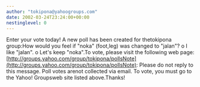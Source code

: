 ```yaml
---
author: "tokipona@yahoogroups.com"
date: 2002-03-24T23:24:00+00:00
nestinglevel: 0
---
```

Enter your vote today! A new poll has been created for thetokipona group:How would you feel if "noka" (foot,leg) was changed to "jalan"? o I like "jalan". o Let's keep "noka".To vote, please visit the following web page:[http://groups.yahoo.com/group/tokipona/pollsNote](http://groups.yahoo.com/group/tokipona/pollsNote): Please do not reply to this message. Poll votes arenot collected via email. To vote, you must go to the Yahoo! Groupsweb site listed above.Thanks!